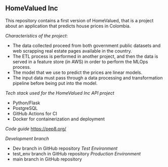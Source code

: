 ## HomeValued Inc

This repository contains a first version of HomeValued, that is a project about an application 
that predicts house prices in Colombia.


*Characteristics of the project*:
- The data collected proceed from both government public datasets and web scrapping real estate pages available in the country.
- The ETL process is performed in another project, and then the data is served in a feature store (in AWS) in order to perform the MLOps process.
- The model that we use to predict the prices are linear models. 
- The input data must pass through a data processing and transformation pipeline before being put into the model.

*Tech stack used for the HomeValued Inc API project*
- Python/Flask
- PostgreSQL
- GitHub Actions for CI
- Docker for containerization and deployment

*Code guide*
https://pep8.org/

*Development branch*
- Dev branch in GitHub repository
*Test Environment*
- test_env branch in GitHub repository
*Production Environment*
- main branch in GitHub repository
